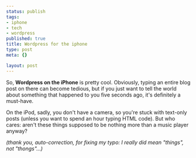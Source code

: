```yaml
--- 
status: publish
tags: 
- iphone
- tech
- wordpress
published: true
title: Wordpress for the iphone
type: post
meta: {}

layout: post
---
```

So, <strong>Wordpress on the iPhone</strong> is pretty cool. Obviously, typing an entire blog post on there can become tedious, but if you just want to tell the world about something that happened to you five seconds ago, it's definitely a must-have.

On the iPod, sadly, you don't have a camera, so you're stuck with text-only posts (unless you want to spend an hour typing HTML code). But who cares: aren't these things supposed to be nothing more than a music player anyway?

<em>(thank you, auto-correction, for fixing my typo: I really did mean "things", not "thongs"...)</em>
